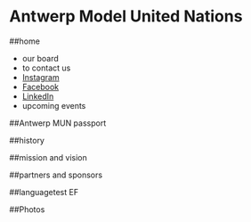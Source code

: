 # Antwerp Model United Nations
##home
- our board
- to contact us
- [Instagram](https://www.instagram.com/antwerpmun)
- [Facebook](https://www.facebook.com/AntwerpMUN)
- [LinkedIn](https://www.linkedin.com/antwerp-model-united-nations)
- upcoming events
  
##Antwerp MUN passport

##history

##mission and vision

##partners and sponsors

##languagetest EF

##Photos





